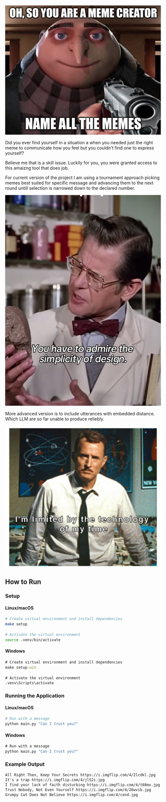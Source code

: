 ![Name all memes](doc_images/name_all_memes.png)

Did you ever find yourself in a situation a when you needed just the right meme to communicate how you feel but you couldn't find one to express yourself?

Believe me that is a skill issue. Luckily for you, you were granted access to this amaizng tool that does job.

For current version of the project I am using a tournament approach picking memes best suited for specific message and advancing them to the next round untill selection is narrowed down to the declared number.

![You have to admire simplicity of design](doc_images/simplicity_of_design.png)

More advanced version is to include utterances with embedded distance. Which LLM are so far unable to produce reliebly.

![I'm limited by the technology of my age](doc_images/technology_limit.png)

## How to Run

### Setup

#### Linux/macOS
```bash
# Create virtual environment and install dependencies
make setup

# Activate the virtual environment
source .venv/bin/activate
```

#### Windows
```cmd
# Create virtual environment and install dependencies
make setup-win

# Activate the virtual environment
.venv\Scripts\activate
```

### Running the Application

#### Linux/macOS
```bash
# Run with a message
python main.py "Can I trust you?"
```

#### Windows
```cmd
# Run with a message
python main.py "Can I trust you?"
```

### Example Output
```
All Right Then, Keep Your Secrets https://i.imgflip.com/4/2lcdkl.jpg
It's a trap https://i.imgflip.com/4/jl52i.jpg
I find your lack of faith disturbing https://i.imgflip.com/4/t88mx.jpg
Trust Nobody, Not Even Yourself https://i.imgflip.com/4/26wvib.jpg
Grumpy Cat Does Not Believe https://i.imgflip.com/4/cend.jpg
```

